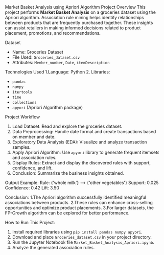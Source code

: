 Market Basket Analysis using Apriori Algorithm
Project Overview
This project performs **Market Basket Analysis** on a groceries dataset using the Apriori algorithm.
Association rule mining helps identify relationships between products that are frequently purchased together. These insights can assist retailers in making informed decisions related to product placement, promotions, and recommendations.

 Dataset
- Name: Groceries Dataset
- File Used: `Groceries_dataset.csv`
- Attributes: `Member_number`, `Date`, `itemDescription`



 Technologies Used
1.Language: Python
2. Libraries:
  - `pandas`
  - `numpy`
  - `itertools`
  - `time`
  - `collections`
  - `apyori` (Apriori Algorithm package)



Project Workflow
1. Load Dataset: Read and explore the groceries dataset.
2. Data Preprocessing: Handle date format and create transactions based on member and date.
3. Exploratory Data Analysis (EDA): Visualize and analyze transaction samples.
4. Apply Apriori Algorithm: Use `apyori` library to generate frequent itemsets and association rules.
5. Display Rules: Extract and display the discovered rules with support, confidence, and lift.
6. Conclusion: Summarize the business insights obtained.


 Output Example:
Rule: {'whole milk'} --> {'other vegetables'}
Support: 0.025
Confidence: 0.42
Lift: 3.50

Conclusion:
1.The Apriori algorithm successfully identified meaningful associations between products.
2.These rules can enhance cross-selling opportunities and optimize product placements.
3.For larger datasets, the FP-Growth algorithm can be explored for better performance.

How to Run This Project:
1. Install required libraries using `pip install pandas numpy apyori`.
2. Download and place `Groceries_dataset.csv` in your project directory.
3. Run the Jupyter Notebook file `Market_Basket_Analysis_Apriori.ipynb`.
4. Analyze the generated association rules.

